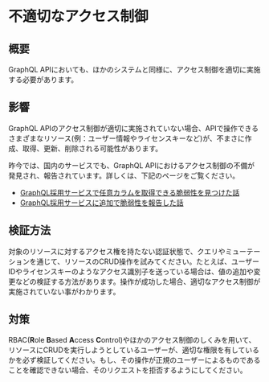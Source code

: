 # 不適切なアクセス制御

## 概要

GraphQL APIにおいても、ほかのシステムと同様に、アクセス制御を適切に実施する必要があります。

## 影響

GraphQL APIのアクセス制御が適切に実施されていない場合、APIで操作できるさまざまなリソース(例：ユーザー情報やライセンスキーなど)が、不まさに作成、取得、更新、削除される可能性があります。

昨今では、国内のサービスでも、GraphQL APIにおけるアクセス制御の不備が発見され、報告されています。詳しくは、下記のページをご覧ください。

- [GraphQL採用サービスで任意カラムを取得できる脆弱性を見つけた話](https://zenn.dev/mipsparc/articles/a818970a19ade6)
- [GraphQL採用サービスに追加で脆弱性を報告した話](https://gist.github.com/mala/8f264786026d105c7144dcbed8240bc9)

## 検証方法

対象のリソースに対するアクセス権を持たない認証状態で、クエリやミューテーションを通じて、リソースのCRUD操作を試みてください。たとえば、ユーザーIDやライセンスキーのようなアクセス識別子を送っている場合は、値の追加や変更などの検証する方法があります。操作が成功した場合、適切なアクセス制御が実施されていない事がわかります。

## 対策

RBAC(**R**ole **B**ased **A**ccess **C**ontrol)やほかのアクセス制御のしくみを用いて、リソースにCRUDを実行しようとしているユーザーが、適切な権限を有しているかを必ず検証してください。もし、その操作が正規のユーザーによるものであることを確認できない場合、そのリクエストを拒否するようにしてください。
